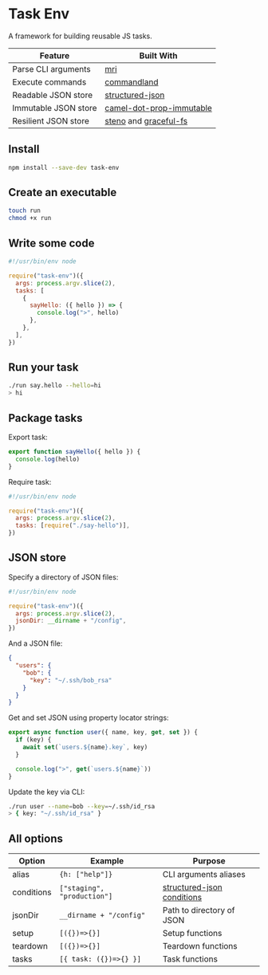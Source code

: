 # Task Env

A framework for building reusable JS tasks.

| Feature              | Built With                                                                                                             |
| -------------------- | ---------------------------------------------------------------------------------------------------------------------- |
| Parse CLI arguments  | [mri](https://github.com/lukeed/mri#readme)                                                                            |
| Execute commands     | [commandland](https://github.com/winton/commandland#readme)                                                            |
| Readable JSON store  | [structured-json](https://github.com/invrs/structured-json#readme)                                                     |
| Immutable JSON store | [camel-dot-prop-immutable](https://github.com/invrs/camel-dot-prop-immutable#readme)                                   |
| Resilient JSON store | [steno](https://github.com/typicode/steno#readme) and [graceful-fs](https://github.com/isaacs/node-graceful-fs#readme) |

## Install

```bash
npm install --save-dev task-env
```

## Create an executable

```bash
touch run
chmod +x run
```

## Write some code

```js
#!/usr/bin/env node

require("task-env")({
  args: process.argv.slice(2),
  tasks: [
    {
      sayHello: ({ hello }) => {
        console.log(">", hello)
      },
    },
  ],
})
```

## Run your task

```bash
./run say.hello --hello=hi
> hi
```

## Package tasks

Export task:

```js
export function sayHello({ hello }) {
  console.log(hello)
}
```

Require task:

```js
#!/usr/bin/env node

require("task-env")({
  args: process.argv.slice(2),
  tasks: [require("./say-hello")],
})
```

## JSON store

Specify a directory of JSON files:

```js
#!/usr/bin/env node

require("task-env")({
  args: process.argv.slice(2),
  jsonDir: __dirname + "/config",
})
```

And a JSON file:

```json
{
  "users": {
    "bob": {
      "key": "~/.ssh/bob_rsa"
    }
  }
}
```

Get and set JSON using property locator strings:

```js
export async function user({ name, key, get, set }) {
  if (key) {
    await set(`users.${name}.key`, key)
  }

  console.log(">", get(`users.${name}`))
}
```

Update the key via CLI:

```bash
./run user --name=bob --key=~/.ssh/id_rsa
> { key: "~/.ssh/id_rsa" }
```

## All options

| Option     | Example                     | Purpose                                                                             |
| ---------- | --------------------------- | ----------------------------------------------------------------------------------- |
| alias      | `{h: ["help"]}`             | CLI arguments aliases                                                               |
| conditions | `["staging", "production"]` | [structured-json conditions](https://github.com/invrs/structured-json#conditionals) |
| jsonDir    | `__dirname + "/config"`     | Path to directory of JSON                                                           |
| setup      | `[({})=>{}]`                | Setup functions                                                                     |
| teardown   | `[({})=>{}]`                | Teardown functions                                                                  |
| tasks      | `[{ task: ({})=>{} }]`      | Task functions                                                                      |
